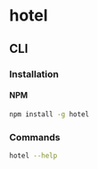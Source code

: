 # hotel

## CLI

### Installation

#### NPM

```sh
npm install -g hotel
```

### Commands

```sh
hotel --help
```
